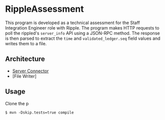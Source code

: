 # RippleAssessment
This program is developed as a technical assessment for the Staff Integration Engineer role with Ripple.
The program makes HTTP requests to poll the rippled's `server_info` API using a JSON-RPC method. 
The response is then parsed to extract the `time` and `validated_ledger.seq` field values and writes them to a file.

## Architecture
* [Server Connector](#available-examples)
* [File Writer]

## Usage
Clone the p

```shell
$ mvn -Dskip.tests=true compile
```
